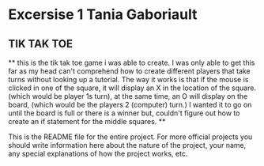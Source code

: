 # Excersise 1 Tania Gaboriault 

## TIK TAK TOE 

** this is the tik tak toe game i was able to create. I was only able to get this far as my head can't comprehend how to create different players that take turns without looking up a tutorial. The way it works is that if the mouse is clicked in one of the square, it will display an X in the location of the square. (which would be player 1s turn), at the same time, an O will display on the board, (which would be the players 2 (computer) turn.) I wanted it to go on until the board is full or there is a winner but, couldn't figure out how to create an if statement for the middle squares. ** 

This is the README file for the entire project. For more official projects you should write information here about the nature of the project, your name, any special explanations of how the project works, etc.

